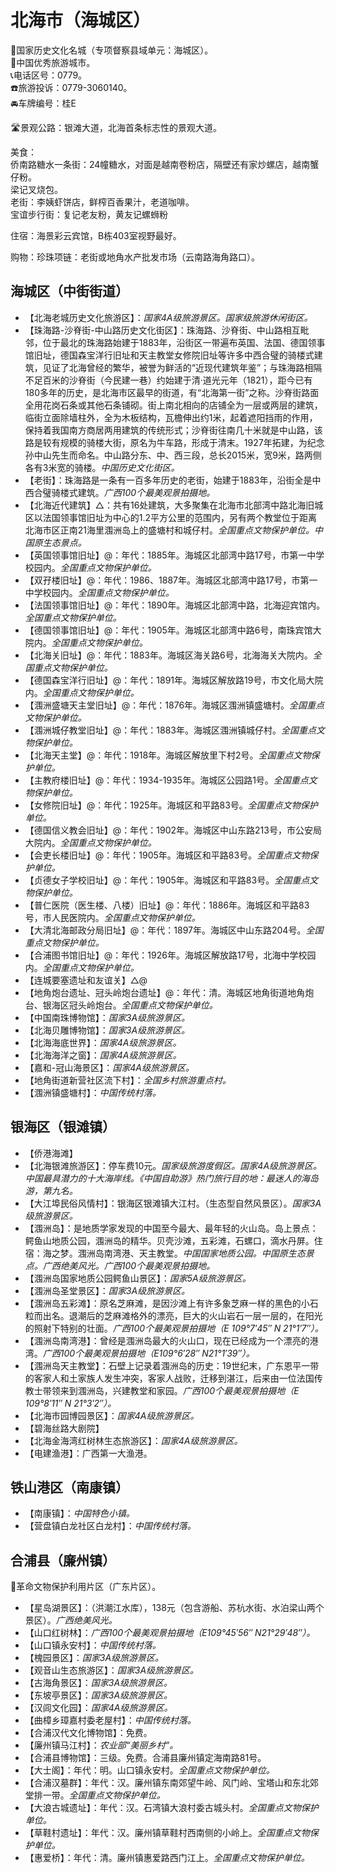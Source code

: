 # 北海市（海城区）  
🚩国家历史文化名城（专项督察县域单元：海城区）。  
🏅中国优秀旅游城市。   
📞电话区号：0779。  
☎️旅游投诉：0779-3060140。   
🚘车牌编号：桂E  

🛣️景观公路：银滩大道，北海首条标志性的景观大道。   

美食：  
侨南路糖水一条街：24幢糖水，对面是越南卷粉店，隔壁还有家炒螺店，越南蟹仔粉。   
梁记叉烧包。   
老街：李姨虾饼店，鲜榨百香果汁，老道咖啡。   
宝谊步行街：复记老友粉，黄友记螺蛳粉  

住宿：海景彩云宾馆，B栋403室视野最好。   

购物：珍珠项链：老街或地角水产批发市场（云南路海角路口）。   

## 海城区（中街街道）  
* 【北海老城历史文化旅游区】：*国家4A级旅游景区。国家级旅游休闲街区。*  
* 【珠海路-沙脊街-中山路历史文化街区】：珠海路、沙脊街、中山路相互毗邻，位于最北的珠海路始建于1883年，沿街区一带遍布英国、法国、德国领事馆旧址，德国森宝洋行旧址和天主教堂女修院旧址等许多中西合璧的骑楼式建筑，见证了北海曾经的繁华，被誉为鲜活的“近现代建筑年鉴”；与珠海路相隔不足百米的沙脊街（今民建一巷）约始建于清·道光元年（1821），距今已有180多年的历史，是北海市区最早的街道，有“北海第一街”之称。沙脊街路面全用花岗石条或其他石条铺砌。街上南北相向的店铺全为一层或两层的建筑，临街立面除墙柱外，全为木板结构，瓦檐伸出约1米，起着遮阳挡雨的作用，保持着我国南方商居两用建筑的传统形式；沙脊街往南几十米就是中山路，该路是较有规模的骑楼大街，原名为牛车路，形成于清末。1927年拓建，为纪念孙中山先生而命名。中山路分东、中、西三段，总长2015米，宽9米，路两侧各有3米宽的骑楼。*中国历史文化街区。*  
* 【老街】：珠海路是一条有一百多年历史的老街，始建于1883年，沿街全是中西合璧骑楼式建筑。*广西100个最美观景拍摄地。*  
* 【北海近代建筑】△：共有16处建筑，大多聚集在北海市北部湾中路北海旧城区以法国领事馆旧址为中心的1.2平方公里的范围内，另有两个教堂位于距离北海市区正南21海里涠洲岛上的盛塘村和城仔村。*全国重点文物保护单位。中国原生态景点。*  
* 【英国领事馆旧址】@：年代：1885年。海城区北部湾中路17号，市第一中学校园内。*全国重点文物保护单位。*  
* 【双孖楼旧址】@：年代：1986、1887年。海城区北部湾中路17号，市第一中学校园内。*全国重点文物保护单位。*  
* 【法国领事馆旧址】@：年代：1890年。海城区北部湾中路，北海迎宾馆内。*全国重点文物保护单位。*  
* 【德国领事馆旧址】@：年代：1905年。海城区北部湾中路6号，南珠宾馆大院内。*全国重点文物保护单位。*  
* 【北海关旧址】@：年代：1883年。海城区海关路6号，北海海关大院内。*全国重点文物保护单位。*  
* 【德国森宝洋行旧址】@：年代：1891年。海城区解放路19号，市文化局大院内。*全国重点文物保护单位。*  
* 【涠洲盛塘天主堂旧址】@：年代：1876年。海城区涠洲镇盛塘村。*全国重点文物保护单位。*  
* 【涠洲城仔教堂旧址】@：年代：1883年。海城区涠洲镇城仔村。*全国重点文物保护单位。*  
* 【北海天主堂】@：年代：1918年。海城区解放里下村2号。*全国重点文物保护单位。*  
* 【主教府楼旧址】@：年代：1934-1935年。海城区公园路1号。*全国重点文物保护单位。*  
* 【女修院旧址】@：年代：1925年。海城区和平路83号。*全国重点文物保护单位。*  
* 【德国信义教会旧址】@：年代：1902年。海城区中山东路213号，市公安局大院内。*全国重点文物保护单位。*  
* 【会吏长楼旧址】@：年代：1905年。海城区和平路83号。*全国重点文物保护单位。*  
* 【贞德女子学校旧址】@：年代：1905年。海城区和平路83号。*全国重点文物保护单位。*  
* 【普仁医院（医生楼、八楼）旧址】@：年代：1886年。海城区和平路83号，市人民医院内。*全国重点文物保护单位。*  
* 【大清北海邮政分局旧址】@：年代：1897年。海城区中山东路204号。*全国重点文物保护单位。*  
* 【合浦图书馆旧址】@：年代：1926年。海城区解放路17号，北海中学校园内。*全国重点文物保护单位。*  
* 【连城要塞遗址和友谊关】△@
* 【地角炮台遗址、冠头岭炮台遗址】@：年代：清。海城区地角街道地角炮台、银海区冠头岭炮台。*全国重点文物保护单位。*  
* 【中国南珠博物馆】：*国家3A级旅游景区。*  
* 【北海贝雕博物馆】：*国家3A级旅游景区。*  
* 【北海海底世界】：*国家4A级旅游景区。*  
* 【北海海洋之窗】：*国家4A级旅游景区。*  
* 【嘉和-冠山海景区】：*国家4A级旅游景区。*  
* 【地角街道新营社区流下村】：*全国乡村旅游重点村。*  
* 【涠洲镇盛塘村】：*中国传统村落。*  

## 银海区（银滩镇）  
* 【侨港海滩】  
* 【北海银滩旅游区】：停车费10元。*国家级旅游度假区。国家4A级旅游景区。中国最具潜力的十大海岸线。《中国自助游》热门旅行目的地：最迷人的海岛游，第九名。*  
* 【大江埠民俗风情村】：银海区银滩镇大江村。（生态型自然风景区）。*国家3A级旅游景区。*  
* 【涠洲岛】：是地质学家发现的中国至今最大、最年轻的火山岛。岛上景点：鳄鱼山地质公园，涠洲岛的精华。贝壳沙滩，五彩滩，石螺口，滴水丹屏。住宿：海之梦。涠洲岛南湾港、天主教堂。*中国国家地质公园。中国原生态景点。广西绝美风光。广西100个最美观景拍摄地。*
* 【涠洲岛国家地质公园鳄鱼山景区】：*国家5A级旅游景区。*  
* 【涠洲岛圣堂景区】：*国家3A级旅游景区。*  
* 【涠洲岛五彩滩】：原名芝麻滩，是因沙滩上有许多象芝麻一样的黑色的小石粒而出名。退潮后的芝麻滩格外的漂亮，巨大的火山岩石一层一层的，在阳光的照射下特别的壮面。*广西100个最美观景拍摄地（E 109°7′45″ N 21°1′7″）。*  
* 【涠洲岛南湾港】：曾经是涠洲岛最大的火山口，现在已经成为一个漂亮的港湾。*广西100个最美观景拍摄地（E109°6′28″ N21°1′39″）。*  
* 【涠洲岛天主教堂】：石壁上记录着涠洲岛的历史：19世纪末，广东恩平一带的客家人和土家族人发生冲突，客家人战败，迁移到湛江，后来由一位法国传教士带领来到涠洲岛，兴建教堂和家园。*广西100个最美观景拍摄地（E 109°8′11″ N 21°3′2″）。*  
* 【北海市园博园景区】：*国家4A级旅游景区。*  
* 【碧海丝路大剧院】  
* 【北海金海湾红树林生态旅游区】：*国家4A级旅游景区。*  
* 【电建渔港】：广西第一大渔港。   

## 铁山港区（南康镇）  
* 【南康镇】：*中国特色小镇。*  
* 【营盘镇白龙社区白龙村】：*中国传统村落。*  

## 合浦县（廉州镇）  
🚩革命文物保护利用片区（广东片区）。   
* 【星岛湖景区】：（洪潮江水库），138元（包含游船、苏杭水街、水泊梁山两个景区）。*广西绝美风光。*  
* 【山口红树林】：*广西100个最美观景拍摄地（E109°45′56″ N21°29′48″）。*  
* 【山口镇永安村】：*中国传统村落。*    
* 【槐园景区】：*国家3A级旅游景区。*  
* 【观音山生态旅游区】：*国家3A级旅游景区。*  
* 【古海角景区】：*国家3A级旅游景区。*  
* 【东坡亭景区】：*国家3A级旅游景区。*  
* 【汉闾文化园】：*国家4A级旅游景区。*  
* 【曲樟乡璋嘉村委老屋村】：*中国传统村落。*  
* 【合浦汉代文化博物馆】：免费。   
* 【廉州镇马江村】：*农业部“美丽乡村”。*  
* 【合浦县博物馆】：三级。免费。合浦县廉州镇定海南路81号。   
* 【大士阁】：年代：明。山口镇永安村。*全国重点文物保护单位。*  
* 【合浦汉墓群】：年代：汉。廉州镇东南郊望牛岭、风门岭、宝塔山和东北郊堂排一带。*全国重点文物保护单位。*  
* 【大浪古城遗址】：年代：汉。石湾镇大浪村委古城头村。*全国重点文物保护单位。*  
* 【草鞋村遗址】：年代：汉。廉州镇草鞋村西南侧的小岭上。*全国重点文物保护单位。*  
* 【惠爱桥】：年代：清。廉州镇惠爱路西门江上。*全国重点文物保护单位。*  